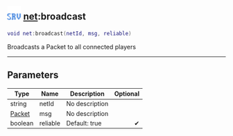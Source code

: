 ## <img src="../../.gitbook/assets/server.png" width="32" height="32" /> [net](../net/README.md):broadcast

```lua
void net:broadcast(netId, msg, reliable)
```

Broadcasts a Packet to all connected players

-----------------
## Parameters

| Type   | Name | Description | Optional |
| ------ | ---- | ----------- | -------: |
| string | netId | No description |  |
| [Packet](../packet/README.md) | msg | No description |  |
| boolean | reliable | Default: true | ✔ |
